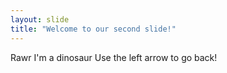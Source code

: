 ```yaml
---
layout: slide
title: "Welcome to our second slide!"
---
```

Rawr I'm a dinosaur
Use the left arrow to go back!
